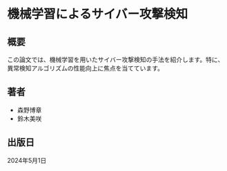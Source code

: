 # 機械学習によるサイバー攻撃検知

## 概要

この論文では、機械学習を用いたサイバー攻撃検知の手法を紹介します。特に、異常検知アルゴリズムの性能向上に焦点を当てています。

## 著者

- 森野博章
- 鈴木美咲

## 出版日

2024年5月1日 